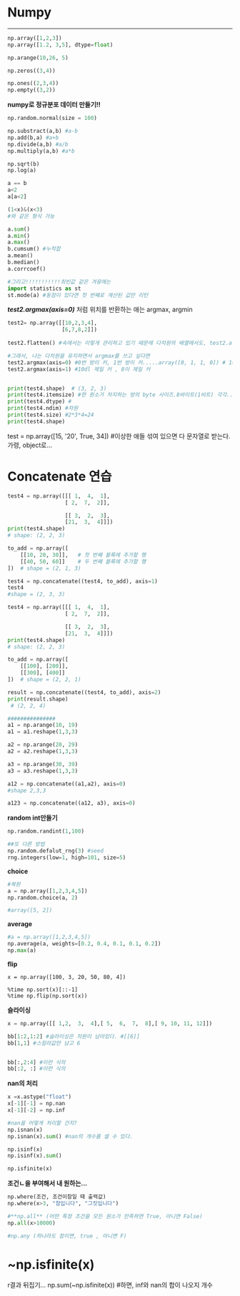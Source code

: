 # Numpy
---
```python
np.array([1,2,3])
np.array([1.2, 3,5], dtype=float)

np.arange(10,26, 5)

np.zeros((3,4))

np.ones((2,3,4))
np.empty((3,2))
```
**numpy로 정규분포 데이터 만들기!!**
```python
np.random.normal(size = 100)
```


```python
np.substract(a,b) #a-b
np.add(b,a) #a+b
np.divide(a,b) #a/b
np.multiply(a,b) #a*b

np.sqrt(b)
np.log(a)

```

```python
a == b
a<2
a[a<2]

(1<x)&(x<3) 
#와 같은 형식 가능
```

```python
a.sum()
a.min()
a.max()
b.cumsum() #누적합
a.mean()
b.median()
a.corrcoef()

#그리고!!!!!!!!!!!최빈값 같은 겨웅에는 
import statistics as st
st.mode(a) #동점이 있다면 첫 번째로 계산된 값만 리턴
```
***test2.argmax(axis=0)*** 처럼 위치를 반환하는 애는 argmax, argmin
```python
test2= np.array([[10,2,3,4], 
                 [6,7,8,2]])
 
test2.flatten() #속에서는 이렇게 관리하고 있기 때문에 다차원의 배열에서도, test2.argmax 사용 가능하다. 

#그래서, 나는 다차원을 유지하면서 argmax를 쓰고 싶다면
test2.argmax(axis=0) #0번 방이 커, 1번 방이 커.....array([0, 1, 1, 0]) # 10vs 6
test2.argmax(axis=1) #10dl 제일 커 , 8이 제일 커 

```
```python

print(test4.shape)  # (3, 2, 3)
print(test4.itemsize) #한 원소가 차지하는 방의 byte 사이즈.8바이트(1비트) 각각...
print(test4.dtype) #
print(test4.ndim) #차원
print(test4.size) #2*3*4=24
print(test4.shape)

```

test = np.array([15, '20', True, 34]) #이상한 애들 섞여 있으면 다 문자열로 받는다.
가령, object로...

# Concatenate 연습
```python
test4 = np.array([[[ 1,  4,  1],
                  [ 2,  7,  2]],

                  [[ 3,  2,  3],
                  [21,  3,  4]]])
print(test4.shape)
# shape: (2, 2, 3)

to_add = np.array([
    [[10, 20, 30]],   # 첫 번째 블록에 추가할 행
    [[40, 50, 60]]    # 두 번째 블록에 추가할 행
])  # shape = (2, 1, 3)

test4 = np.concatenate((test4, to_add), axis=1)
test4
#shape = (2, 3, 3)

```

```python
test4 = np.array([[[ 1,  4,  1],
                  [ 2,  7,  2]],

                  [[ 3,  2,  3],
                  [21,  3,  4]]])
print(test4.shape)
# shape: (2, 2, 3)

to_add = np.array([
    [[100], [200]],
    [[300], [400]]
])  # shape = (2, 2, 1)

result = np.concatenate((test4, to_add), axis=2)
print(result.shape) 
 # (2, 2, 4)

###############
a1 = np.arange(10, 19)
a1 = a1.reshape(1,3,3)

a2 = np.arange(20, 29)
a2 = a2.reshape(1,3,3)

a3 = np.arange(30, 39)
a3 = a3.reshape(1,3,3)

a12 = np.concatenate((a1,a2), axis=0)
#shape 2,3,3

a123 = np.concatenate((a12, a3), axis=0)

```



**random int만들기**

```python
np.random.randint(1,100)

##또 다른 방법
np.random.defalut_rng(3) #seed
rng.integers(low=1, high=101, size=5)

```

**choice**
```python
#복원
a = np.array([1,2,3,4,5])
np.random.choice(a, 2)

#array([5, 2])
```

**average**
```python
#a = np.array([1,2,3,4,5])
np.average(a, weights=[0.2, 0.4, 0.1, 0.1, 0.2])
np.max(a)
```


**flip**
```pytohn
x = np.array([100, 3, 20, 50, 80, 4])

%time np.sort(x)[::-1]
%time np.flip(np.sort(x))

```
**슬라이싱**
```python
x = np.array([[ 1,2,  3,  4],[ 5,  6,  7,  8],[ 9, 10, 11, 12]])

bb[1:2,1:2] #슬라이싱은 차원이 남아있다. #[[6]]
bb[1,1] #스칼라값만 남고 6


bb[:,2:4] #이런 식의 
bb[:2, :] #이런 식의 
```


**nan의 처리**
```python
x =x.astype("float")
x[-1][-1] = np.nan
x[-1][-2] = np.inf

#nan을 어떻게 처리할 건지? 
np.isnan(x)
np.isnan(x).sum() #nan의 개수를 셀 수 있다.

np.isinf(x)
np.isinf(x).sum()

np.isfinite(x)

```

**조건ㄴ을 부여해서 내 원하는...**
```python
np.where(조건, 조건이참일 때 출력값)
np.where(x>3, "참입니다", "그짓입니다")

#**np.all** (어떤 특정 조건을 모든 원소가 만족하면 True, 아니면 False)
np.all(x>10000)

#np.any (하나라도 참이면, true , 아니면 F)
```

# ~np.isfinite(x)
r결과 뒤집기…
np.sum(~np.isfinite(x))  #하면, inf와 nan의 합이 나오지 개수

